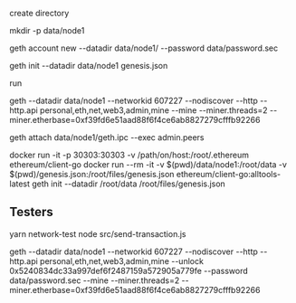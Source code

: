 create directory


mkdir -p data/node1


geth account new --datadir data/node1/ --password data/password.sec


geth init --datadir data/node1 genesis.json


run 

geth --datadir data/node1  --networkid 607227 --nodiscover  --http --http.api personal,eth,net,web3,admin,mine --mine --miner.threads=2 --miner.etherbase=0xf39fd6e51aad88f6f4ce6ab8827279cfffb92266

geth attach data/node1/geth.ipc --exec admin.peers


docker run -it -p 30303:30303 -v /path/on/host:/root/.ethereum ethereum/client-go
docker run --rm -it -v $(pwd)/data/node1:/root/data -v $(pwd)/genesis.json:/root/files/genesis.json ethereum/client-go:alltools-latest geth init --datadir /root/data /root/files/genesis.json

## Testers
yarn network-test
node  src/send-transaction.js



geth --datadir data/node1  --networkid 607227 --nodiscover  --http --http.api personal,eth,net,web3,admin,mine --unlock 0x5240834dc33a997def6f2487159a572905a779fe --password data/password.sec --mine --miner.threads=2 --miner.etherbase=0xf39fd6e51aad88f6f4ce6ab8827279cfffb92266

